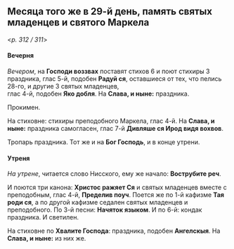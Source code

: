 
## Месяца того же в 29-й день, память святых младенцев и святого Маркела  

<*p. 312 / 311*>

#### Вечерня

*Вечером*, на **Господи воззвах** поставят стихов 6 и поют стихиры 3 праздника, глас 5-й, 
подобен **Радуй ся**, оставшиеся от тех, что пелись 28-го, и другие 3 святых младенцев,   
глас 4-й, подобен **Яко добля**. На **Слава, и ныне:** праздника. 

Прокимен. 

На стиховне: стихиры преподобного Маркела, глас 4-й. На **Слава, и ныне:** праздника 
самогласен, глас 7-й **Дивляше ся Ирод видя вохвов**. 

Тропарь праздника. Тот же и на **Бог Господь**, и в конце утрени.  

#### Утреня

*На утрене*, читается слово Нисского, ему же начало: **Вострубите реч**. 

И поются три канона: **Христос ражяет Ся** и святых младенцев вместе с преподобным, глас 4-й, 
**Пределив поуч**. 
Поется же по 1-й кафизме **Тая роди ся**, а по другой кафизме седален святых младенцев и 
преподобного. 
По 3-й песни: **Начяток языком**. 
И по 6-й: кондак праздника. 
И светилен.   

На стиховне по **Хвалите Господа**: праздника, подобен **Ангелскыя**. На **Слава, и ныне:** 
из них же. 
